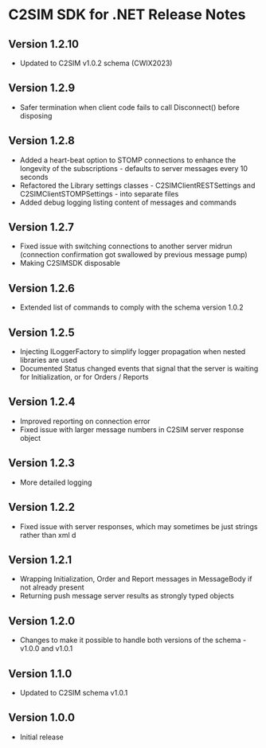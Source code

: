 # C2SIM SDK for .NET Release Notes

## Version 1.2.10
* Updated to C2SIM v1.0.2 schema (CWIX2023)

## Version 1.2.9
* Safer termination when client code fails to call Disconnect() before disposing

## Version 1.2.8
* Added a heart-beat option to STOMP connections to enhance the longevity of the subscriptions - defaults to server messages every 10 seconds
* Refactored the Library settings classes - C2SIMClientRESTSettings and C2SIMClientSTOMPSettings - into separate files
* Added debug logging listing content of messages and commands

## Version 1.2.7
* Fixed issue with switching connections to another server midrun (connection confirmation got swallowed by previous message pump)
* Making C2SIMSDK disposable

## Version 1.2.6
* Extended list of commands to comply with the schema version 1.0.2

## Version 1.2.5
* Injecting ILoggerFactory to simplify logger propagation when nested libraries are used
* Documented Status changed events that signal that the server is waiting for Initialization, or for Orders / Reports

## Version 1.2.4
* Improved reporting on connection error
* Fixed issue with larger message numbers in C2SIM server response object

## Version 1.2.3
*  More detailed logging
    
## Version 1.2.2
* Fixed issue with server responses, which may sometimes be just strings rather than xml d

## Version 1.2.1

* Wrapping Initialization, Order and Report messages in MessageBody if not already present
* Returning push message server results as strongly typed  objects

## Version 1.2.0

* Changes to make it possible to handle both versions of the schema - v1.0.0 and v1.0.1

## Version 1.1.0

* Updated to C2SIM schema v1.0.1

## Version 1.0.0

* Initial release